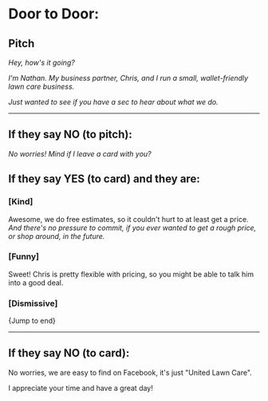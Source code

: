 # Door to Door:

## Pitch

*Hey, how's it going?*

*I'm Nathan. My business partner, Chris, and I run a small, wallet-friendly lawn care business.*

*Just wanted to see if you have a sec to hear about what we do.*

---

## If they say NO (to pitch):

*No worries! Mind if I leave a card with you?*

## If they say YES (to card) and they are:

### [Kind]

Awesome, we do free estimates, so it couldn't hurt to at least get a price. 
<br>
*And there's no pressure to commit, if you ever wanted to get a rough price, or shop around, in the future.*

### [Funny]

Sweet! Chris is pretty flexible with pricing, so you might be able to talk him into a good deal.

### [Dismissive]

{Jump to end}

---

## If they say NO (to card):

No worries, we are easy to find on Facebook, it's just "United Lawn Care".

I appreciate your time and have a great day!
